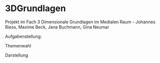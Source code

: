 # 3DGrundlagen
 Projekt im Fach 3 Dimensionale Grundlagen im Medialen Raum - Johannes Biess, Maxime Beck, Jana Buchmann, Gina Neumar
 
 Aufgabenstellung:







 Themenwahl







 Darstellung
